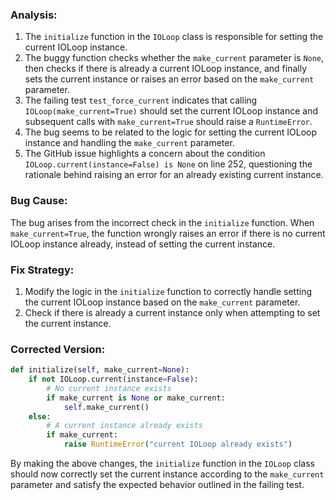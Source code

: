 ### Analysis:
1. The `initialize` function in the `IOLoop` class is responsible for setting the current IOLoop instance.
2. The buggy function checks whether the `make_current` parameter is `None`, then checks if there is already a current IOLoop instance, and finally sets the current instance or raises an error based on the `make_current` parameter.
3. The failing test `test_force_current` indicates that calling `IOLoop(make_current=True)` should set the current IOLoop instance and subsequent calls with `make_current=True` should raise a `RuntimeError`.
4. The bug seems to be related to the logic for setting the current IOLoop instance and handling the `make_current` parameter.
5. The GitHub issue highlights a concern about the condition `IOLoop.current(instance=False) is None` on line 252, questioning the rationale behind raising an error for an already existing current instance.

### Bug Cause:
The bug arises from the incorrect check in the `initialize` function. When `make_current=True`, the function wrongly raises an error if there is no current IOLoop instance already, instead of setting the current instance.

### Fix Strategy:
1. Modify the logic in the `initialize` function to correctly handle setting the current IOLoop instance based on the `make_current` parameter.
2. Check if there is already a current instance only when attempting to set the current instance.

### Corrected Version:
```python
def initialize(self, make_current=None):
    if not IOLoop.current(instance=False):
        # No current instance exists
        if make_current is None or make_current:
            self.make_current()
    else:
        # A current instance already exists
        if make_current:
            raise RuntimeError("current IOLoop already exists")
```

By making the above changes, the `initialize` function in the `IOLoop` class should now correctly set the current instance according to the `make_current` parameter and satisfy the expected behavior outlined in the failing test.